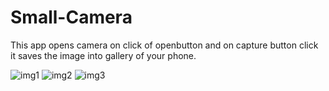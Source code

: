 
# Small-Camera

This app opens camera on click of openbutton and on capture button click it saves the image into gallery of your phone.


![img1](https://user-images.githubusercontent.com/99630855/168442921-85dc3194-fbc9-4b09-b72e-5ad6725d2ba6.jpeg)
![img2](https://user-images.githubusercontent.com/99630855/168442916-a011a74c-934d-43e5-a9fb-47bdfc15a770.jpeg)
![img3](https://user-images.githubusercontent.com/99630855/168442912-1b054b35-ed32-49c5-8fc1-fb0bedba26d5.jpeg)
